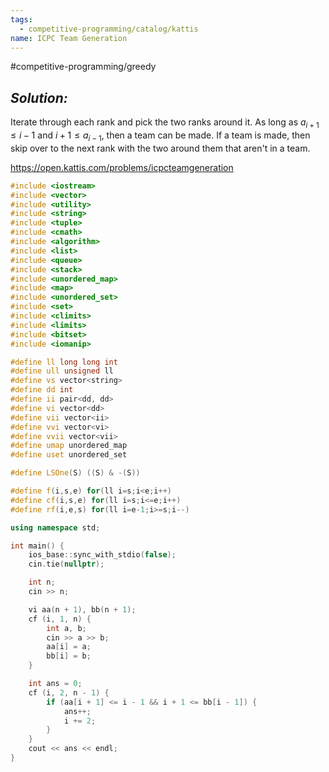 ```yaml
---
tags:
  - competitive-programming/catalog/kattis
name: ICPC Team Generation
---
```

#competitive-programming/greedy 
## _Solution:_
Iterate through each rank and pick the two ranks around it. As long as $a_{i+1}\leq i-1$ and $i+1\leq a_{i-1}$, then a team can be made. If a team is made, then skip over to the next rank with the two around them that aren't in a team.

https://open.kattis.com/problems/icpcteamgeneration
```cpp
#include <iostream>
#include <vector>
#include <utility>
#include <string>
#include <tuple>
#include <cmath>
#include <algorithm>
#include <list>
#include <queue>
#include <stack>
#include <unordered_map>
#include <map>
#include <unordered_set>
#include <set>
#include <climits>
#include <limits>
#include <bitset>
#include <iomanip>

#define ll long long int
#define ull unsigned ll
#define vs vector<string>
#define dd int
#define ii pair<dd, dd>
#define vi vector<dd>
#define vii vector<ii>
#define vvi vector<vi>
#define vvii vector<vii>
#define umap unordered_map
#define uset unordered_set

#define LSOne(S) ((S) & -(S))

#define f(i,s,e) for(ll i=s;i<e;i++)
#define cf(i,s,e) for(ll i=s;i<=e;i++)
#define rf(i,e,s) for(ll i=e-1;i>=s;i--)

using namespace std;

int main() {
    ios_base::sync_with_stdio(false);
    cin.tie(nullptr);

    int n;
    cin >> n;

    vi aa(n + 1), bb(n + 1);
    cf (i, 1, n) {
        int a, b;
        cin >> a >> b;
        aa[i] = a;
        bb[i] = b;
    }

    int ans = 0;
    cf (i, 2, n - 1) {
        if (aa[i + 1] <= i - 1 && i + 1 <= bb[i - 1]) {
            ans++;
            i += 2;
        }
    }
    cout << ans << endl;
}
```